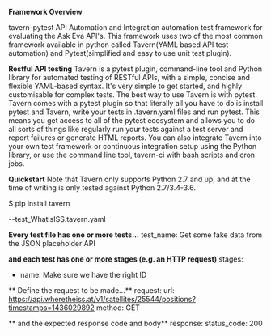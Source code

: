 **Framework Overview**

tavern-pytest API Automation and Integration automation test framework for evaluating the Ask Eva API's.
This framework uses two of the most common framework available in python called Tavern(YAML based API test automation) and Pytest(simplified and easy to use unit test plugin).


**Restful API testing**
Tavern is a pytest plugin, command-line tool and Python library for automated testing of RESTful APIs, with a simple, concise and flexible YAML-based syntax. It's very simple to get started, and highly
customisable for complex tests.
The best way to use Tavern is with pytest. Tavern comes with a pytest plugin so that literally all you have to do is install pytest and Tavern, write your tests in .tavern.yaml files and run pytest. This
means you get access to all of the pytest ecosystem and allows you to do all sorts of things like regularly run your tests against a test server and report failures or generate HTML reports.
You can also integrate Tavern into your own test framework or continuous integration setup using the Python library, or use the command line tool, tavern-ci with bash scripts and cron jobs.


**Quickstart**
Note that Tavern only supports Python 2.7 and up, and at the time of writing is only tested against Python 2.7/3.4-3.6.

$ pip install tavern


--test_WhatisISS.tavern.yaml

**Every test file has one or more tests...**
test_name: Get some fake data from the JSON placeholder API

**and each test has one or more stages (e.g. an HTTP request)**
stages:
  - name: Make sure we have the right ID

  ** Define the request to be made...**
    request:
      url: https://api.wheretheiss.at/v1/satellites/25544/positions?timestamps=1436029892
      method: GET

   ** and the expected response code and body**
    response:
      status_code: 200
